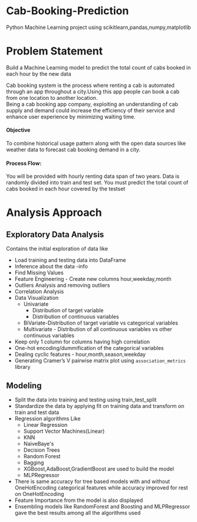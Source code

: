 # Cab-Booking-Prediction
Python Machine Learning project using scikitlearn,pandas,numpy,matplotlib

# Problem Statement
Build a Machine Learning model to predict the total count of cabs booked in each hour by the new data

Cab booking system is the process where renting a cab is automated through an app throughout a city.Using this app people can book a cab from one location to another location.  
Being a cab booking app company, exploiting an understanding of cab supply and demand could increase the efficiency of their service and enhance user experience by minimizing waiting time.

#### Objective
To combine historical usage pattern along with the open data sources like weather data to forecast cab booking demand in a city.

#### Process Flow: 
You will be provided with hourly renting data span of two years. 
Data is randomly divided into train and test set. You must predict the total count of cabs booked in each hour covered by the testset

# Analysis Approach

## Exploratory Data Analysis
Contains the initial exploration of data like 
*   Load training and testing data into DataFrame
*   Inference about the data -info
*   Find Missing Values
*   Feature Engineering - Create new columns hour,weekday,month
*   Outliers Analysis and removing outliers
*   Correlation Analysis
*   Data Visualization 
    * Univariate
      * Distribution of target variable
      * Distribution of continuous variables
    * BiVariate-Distribution of target variable vs categorical variables
    * Multivariate - Distribution of all continuous variables vs other continuous variables
*   Keep only 1 column for columns having high correlation
*   One-hot encoding/dummification of the categorical variables
*   Dealing cyclic features - hour,month,season,weekday
*   Generating Cramer’s V pairwise matrix plot using `association_metrics` library

## Modeling
* Split the data into training and testing using train_test_split
* Standardize the data by applying fit on training data and transform on train and test data
* Regression algorithms Like 
  * Linear Regression
  * Support Vector Machines(Linear)
  * KNN
  * NaiveBaye's
  * Decision Trees
  * Random Forest
  * Bagging
  * XGBoost,AdaBoost,GradientBoost are used to build the model
  * MLPRegressor
* There is same accuracy for tree based models with and without OneHotEncoding categorical features while accuracy improved for rest on OneHotEncoding
* Feature Importance from the model is also displayed
* Ensembling models like RandomForest and Boosting and MLPRegressor gave the best results among all the algorithms used


